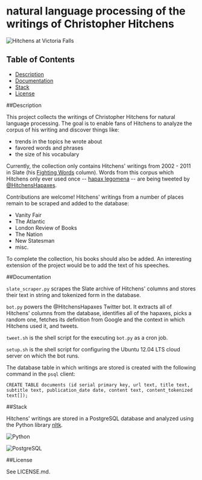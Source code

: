 natural language processing of the writings of Christopher Hitchens
=================================================================================

![Hitchens at Victoria Falls](https://raw.github.com/ihinsdale/hitchens-lexicon/master/images/hitchens_at_falls.jpg)

## Table of Contents

* [Description](#description)
* [Documentation](#documentation)
* [Stack](#stack)
* [License](#license)

##<a name="description"></a>Description

This project collects the writings of Christopher Hitchens for natural language processing. The goal is to enable fans of Hitchens to analyze the corpus of his writing and discover things like:

- trends in the topics he wrote about
- favored words and phrases
- the size of his vocabulary

Currently, the collection only contains Hitchens' writings from 2002 - 2011 in Slate (his [Fighting Words](http://www.slate.com/authors.christopher_hitchens.html) column). Words from this corpus which Hitchens only ever used once -- [hapax legomena](http://en.wikipedia.org/wiki/Hapax_legomenon) -- are being tweeted by [@HitchensHapaxes](https://twitter.com/hitchenshapaxes).

Contributions are welcome! Hitchens' writings from a number of places remain to be scraped and added to the database:

- Vanity Fair
- The Atlantic
- London Review of Books
- The Nation
- New Statesman
- misc.

To complete the collection, his books should also be added. An interesting extension of the project would be to add the text of his speeches.

##<a name="documentation"></a>Documentation

`slate_scraper.py` scrapes the Slate archive of Hitchens' columns and stores their text in string and tokenized form in the database.

`bot.py` powers the @HitchensHapaxes Twitter bot. It extracts all of Hitchens' columns from the database, identifies all of the hapaxes, picks a random one, fetches its definition from Google and the context in which Hitchens used it, and tweets.

`tweet.sh` is the shell script for the executing `bot.py` as a cron job.

`setup.sh` is the shell script for configuring the Ubuntu 12.04 LTS cloud server on which the bot runs.

The database table in which writings are stored is created with the following command in the `psql` client:

    CREATE TABLE documents (id serial primary key, url text, title text, subtitle text, publication_date date, content text, content_tokenized text[]);

##<a name="stack"></a>Stack

Hitchens' writings are stored in a PostgreSQL database and analyzed using the Python library [nltk](http://nltk.org).

![Python](https://raw.github.com/ihinsdale/hitchens-lexicon/master/images/python-logo.jpg)

![PostgreSQL](https://raw.github.com/ihinsdale/hitchens-lexicon/master/images/postgresql_logo-100px.png)

##<a name="license"></a>License

See LICENSE.md.

